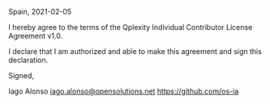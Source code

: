 Spain, 2021-02-05

I hereby agree to the terms of the Qplexity Individual Contributor License
Agreement v1.0.

I declare that I am authorized and able to make this agreement and sign this
declaration.

Signed,

Iago Alonso iago.alonso@opensolutions.net https://github.com/os-ia
